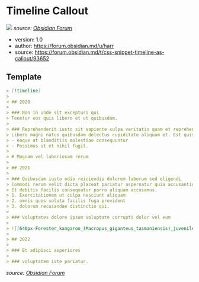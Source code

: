 # Timeline Callout

![](https://forum.obsidian.md/uploads/default/optimized/3X/a/f/af2a5499623df19d3a59e85a685d8fb67a9bded1_2_304x499.png)
*source: [Obsidian Forum](https://forum.obsidian.md/t/css-snippet-timeline-as-callout/93652?u=xavwe)*

- version: 1.0
- author: https://forum.obsidian.md/u/harr
- source: https://forum.obsidian.md/t/css-snippet-timeline-as-callout/93652

## Template
```md
> [!timeline]
>
> ## 2020
>
> ### Non in unde sit excepturi qui
> Tenetur eos quis libero et ut quibusdam.
>
> ### Reprehenderit iusto sit sapiente culpa veritatis quam et reprehenderit eveniet
> Libero magni natus quibusdam delectus cupiditate aliquam et. Est quis similique ipsum sint autem et mollitia adipisci voluptates unde doloribus quia corrupti quo.
> - eaque at blanditiis molestiae consequuntur
> - Possimus ut et nihil fugit.
>
> # Magnam vel laboriosam rerum
>
> ## 2021
>
> ### Quibusdam iusto odio reiciendis dolorem laborum sed eligendi
> Commodi rerum velit dicta placeat pariatur aspernatur quia accusantium. Et et quia aut odio sint consequuntur aliquid ut. Quas saepe sapiente aliquam. Velit iure rerum esse velit nemo et vitae minus.
> Et debitis facilis consequatur porro aliquam accusamus.
> 1. Exercitationem ut culpa nesciunt aliquam
> 2. omnis quos soluta facilis fuga provident
> 3. dolorum recusandae distinctio qui.
>
> ### Voluptates dolore ipsum voluptate corrupti dolor vel eum
>
> ![[640px-Forester_kangaroo_(Macropus_giganteus_tasmaniensis)_juvenile_Esk_Valley 1.jpg]]
>
> ## 2022
>
> ### Et adipisci asperiores
>
> ### voluptatem iste pariatur.
```
*source: [Obsidian Forum](https://forum.obsidian.md/t/css-snippet-timeline-as-callout/93652/6?u=xavwe)*